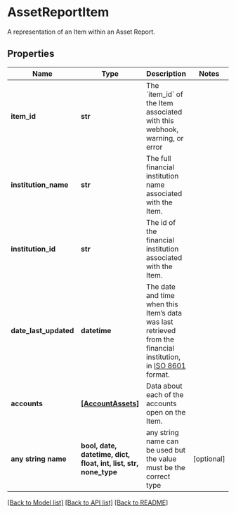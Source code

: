 # AssetReportItem

A representation of an Item within an Asset Report.

## Properties
Name | Type | Description | Notes
------------ | ------------- | ------------- | -------------
**item_id** | **str** | The &#x60;item_id&#x60; of the Item associated with this webhook, warning, or error | 
**institution_name** | **str** | The full financial institution name associated with the Item. | 
**institution_id** | **str** | The id of the financial institution associated with the Item. | 
**date_last_updated** | **datetime** | The date and time when this Item’s data was last retrieved from the financial institution, in [ISO 8601](https://wikipedia.org/wiki/ISO_8601) format. | 
**accounts** | [**[AccountAssets]**](AccountAssets.md) | Data about each of the accounts open on the Item. | 
**any string name** | **bool, date, datetime, dict, float, int, list, str, none_type** | any string name can be used but the value must be the correct type | [optional]

[[Back to Model list]](../README.md#documentation-for-models) [[Back to API list]](../README.md#documentation-for-api-endpoints) [[Back to README]](../README.md)


